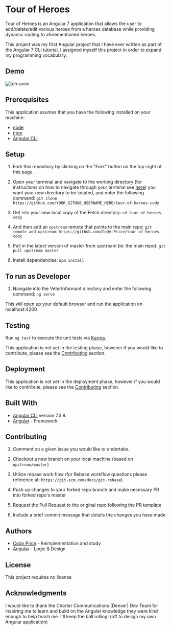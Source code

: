 # Tour of Heroes

Tour of Heroes is an Angular 7 application that allows the user to add/delete/edit various heroes from a heroes database while providing dynamic routing to aforementioned heroes.

This project was my first Angular project that I have ever written as part of the Angular 7 CLI tutorial. I assigned myself this project in order to expand my programming vocabulary.

## Demo

![toh-anim](https://user-images.githubusercontent.com/40974490/56928660-c38ccf00-6a94-11e9-9cfa-16cd3f52e9d4.gif)

## Prerequisites

This application asumes that you have the following installed on your machine:

- [node](https://www.npmjs.com/get-npm)
- [npm](https://www.npmjs.com/get-npm)
- [Angular CLI](https://github.com/angular/angular-cli)

## Setup

1. Fork this repository by clicking on the "Fork" button on the top-right of this page.

2. Open your terminal and navigate to the working directory (for instructions on how to navigate through your terminal see [here](https://ccrma.stanford.edu/guides/planetccrma/terminal.html)) you want your new directory to be located, and enter the following command:
`git clone https://github.com/YOUR_GITHUB_USERNAME_HERE/tour-of-heroes-cody`

3. Get into your new local copy of the Fetch directory:
`cd tour-of-heroes-cody`

4. And then add an `upstream` remote that points to the main repo:
`git remote add upstream https://github.com/Cody-Price/tour-of-heroes-cody`

5. Pull in the latest version of master from upstream (ie: the main repo):
`git pull upstream master`

7. Install dependencies:
`npm install`

## To run as Developer

1. Navigate into the VeterInformant directory and enter the following command:
`ng serve`

This will open up your default browser and run the application on localhost:4200

## Testing

Run `ng test` to execute the unit tests via [Karma](https://karma-runner.github.io).

This application is not yet in the testing phase, however if you would like to contribute, please see the <a href="#contributing">Contributing</a> section.

## Deployment

This application is not yet in the deployment phase, however if you would like to contribute, please see the <a href="#contributing">Contributing</a> section.

## Built With

- [Angular CLI](https://github.com/angular/angular-cli) version 7.3.8.
- [Angular](https://angular.io/) - Framework

<p id="contributing"></p>

## Contributing

1. Comment on a given issue you would like to undertake.

2. Checkout a new branch on your local machine (based on `upstream/master`)

3. Utilize rebase work flow (for Rebase workflow questions please reference at: `https://git-scm.com/docs/git-rebase`)

4. Push up changes to your forked repo branch and make necessary PR into forked repo's master

5. Request the Pull Request to the original repo following the PR template

6. Include a brief commit message that details the changes you have made

## Authors

- [Cody Price](https://github.com/cody-price) - Reimplementation and study
- [Angular](https://angular.io/) - Logic & Design

## License

This project requires no license

## Acknowledgments

I would like to thank the Charter Communications (Denver) Dev Team for inspiring me to learn and build on the Angular knowledge they were kind enough to help teach me. I'll keep the ball rolling! (off to design my own Angular application)
